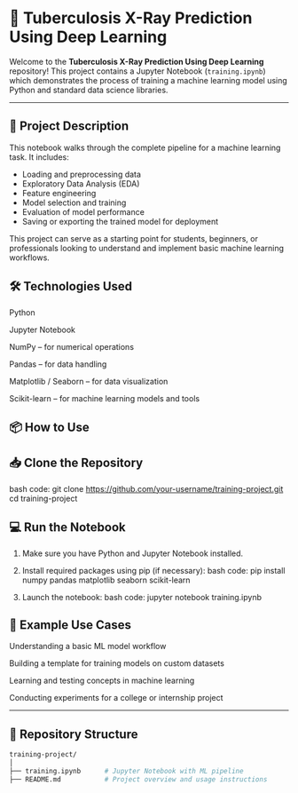 # 📘 Tuberculosis X-Ray Prediction Using Deep Learning 

Welcome to the **Tuberculosis X-Ray Prediction Using Deep Learning** repository! This project contains a Jupyter Notebook (`training.ipynb`) which demonstrates the process of training a machine learning model using Python and standard data science libraries.

---

## 🚀 Project Description

This notebook walks through the complete pipeline for a machine learning task. It includes:

- Loading and preprocessing data
- Exploratory Data Analysis (EDA)
- Feature engineering
- Model selection and training
- Evaluation of model performance
- Saving or exporting the trained model for deployment

This project can serve as a starting point for students, beginners, or professionals looking to understand and implement basic machine learning workflows.

## 🛠️ Technologies Used
Python 

Jupyter Notebook

NumPy – for numerical operations

Pandas – for data handling

Matplotlib / Seaborn – for data visualization

Scikit-learn – for machine learning models and tools

## 📦 How to Use
## 📥 Clone the Repository

bash code:
git clone https://github.com/your-username/training-project.git
cd training-project

## 💻 Run the Notebook
1. Make sure you have Python and Jupyter Notebook installed.

2. Install required packages using pip (if necessary):
bash code:
pip install numpy pandas matplotlib seaborn scikit-learn

3. Launch the notebook:
bash code:
jupyter notebook training.ipynb

## 🧪 Example Use Cases
Understanding a basic ML model workflow

Building a template for training models on custom datasets

Learning and testing concepts in machine learning

Conducting experiments for a college or internship project


---

## 📁 Repository Structure

```bash
training-project/
│
├── training.ipynb      # Jupyter Notebook with ML pipeline
├── README.md           # Project overview and usage instructions



